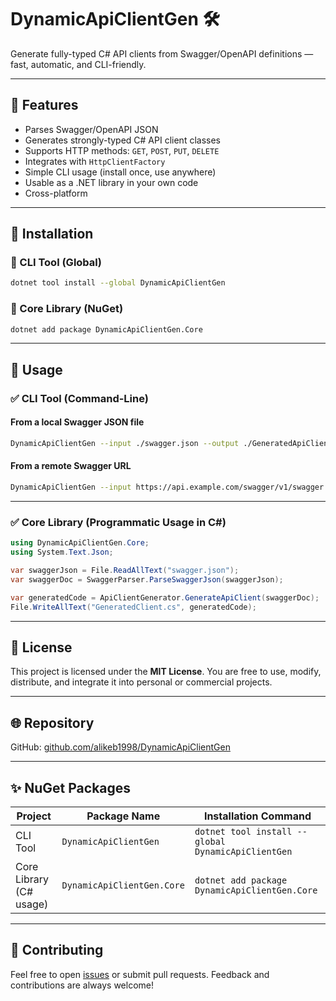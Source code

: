 # DynamicApiClientGen 🛠

Generate fully-typed C# API clients from Swagger/OpenAPI definitions — fast, automatic, and CLI-friendly.

---

## 📆 Features

* Parses Swagger/OpenAPI JSON
* Generates strongly-typed C# API client classes
* Supports HTTP methods: `GET`, `POST`, `PUT`, `DELETE`
* Integrates with `HttpClientFactory`
* Simple CLI usage (install once, use anywhere)
* Usable as a .NET library in your own code
* Cross-platform

---

## 🚀 Installation

### 📌 CLI Tool (Global)

```bash
dotnet tool install --global DynamicApiClientGen
```

### 📆 Core Library (NuGet)

```bash
dotnet add package DynamicApiClientGen.Core
```

---

## 🧪 Usage

### ✅ CLI Tool (Command-Line)

#### From a local Swagger JSON file

```bash
DynamicApiClientGen --input ./swagger.json --output ./GeneratedApiClient.cs
```

#### From a remote Swagger URL

```bash
DynamicApiClientGen --input https://api.example.com/swagger/v1/swagger.json --output ./Client.cs
```

---

### ✅ Core Library (Programmatic Usage in C#)

```csharp
using DynamicApiClientGen.Core;
using System.Text.Json;

var swaggerJson = File.ReadAllText("swagger.json");
var swaggerDoc = SwaggerParser.ParseSwaggerJson(swaggerJson);

var generatedCode = ApiClientGenerator.GenerateApiClient(swaggerDoc);
File.WriteAllText("GeneratedClient.cs", generatedCode);
```

---

## 📄 License

This project is licensed under the **MIT License**.
You are free to use, modify, distribute, and integrate it into personal or commercial projects.

---

## 🌐 Repository

GitHub: [github.com/alikeb1998/DynamicApiClientGen](https://github.com/alikeb1998/DynamicApiClientGen)

---

## ✨ NuGet Packages

| Project                 | Package Name               | Installation Command                               |
| ----------------------- | -------------------------- | -------------------------------------------------- |
| CLI Tool                | `DynamicApiClientGen`      | `dotnet tool install --global DynamicApiClientGen` |
| Core Library (C# usage) | `DynamicApiClientGen.Core` | `dotnet add package DynamicApiClientGen.Core`      |

---

## 🙌 Contributing

Feel free to open [issues](https://github.com/alikeb1998/DynamicApiClientGen/issues) or submit pull requests.
Feedback and contributions are always welcome!
